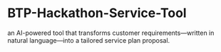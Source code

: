 # BTP-Hackathon-Service-Tool
an AI-powered tool that transforms customer requirements—written in natural language—into a tailored service plan proposal. 
